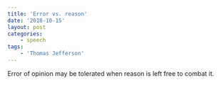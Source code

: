 ```yaml
---
title: 'Error vs. reason'
date: '2018-10-15'
layout: post
categories:
    - speech
tags:
    - 'Thomas Jefferson'
---
```


Error of opinion may be tolerated when reason is left free to combat it.